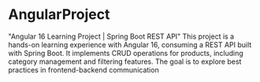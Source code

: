 # AngularProject
"Angular 16 Learning Project | Spring Boot REST API"  This project is a hands-on learning experience with Angular 16, consuming a REST API built with Spring Boot. It implements CRUD operations for products, including category management and filtering features. The goal is to explore best practices in frontend-backend communication 
